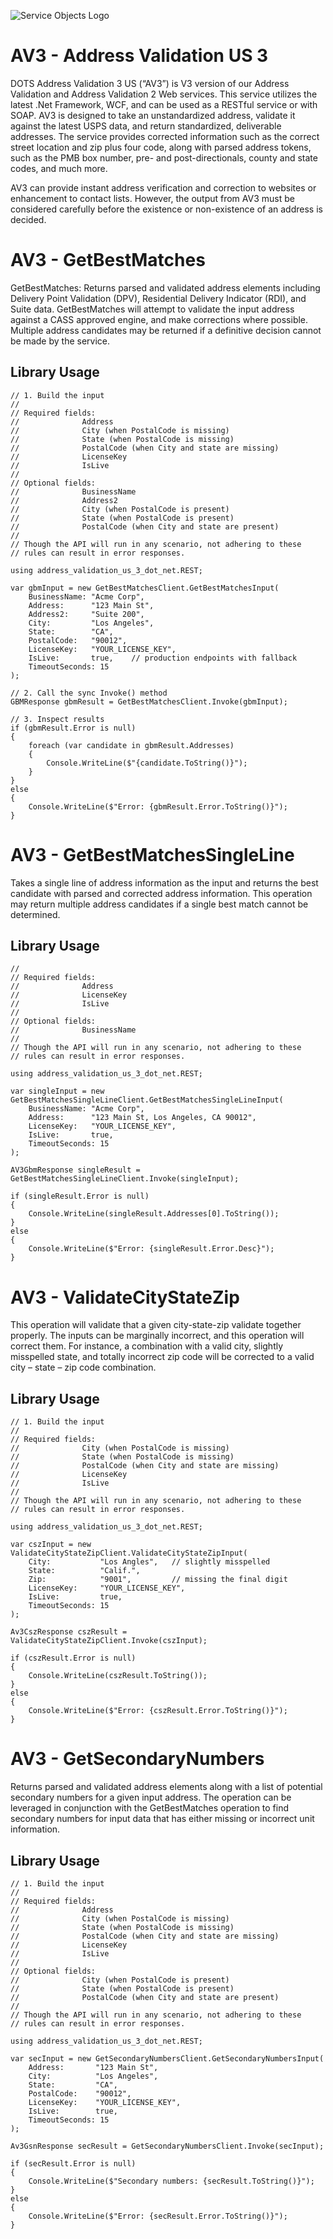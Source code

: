 ﻿![Service Objects Logo](https://www.serviceobjects.com/wp-content/uploads/2021/05/SO-Logo-with-TM.gif "Service Objects Logo")

# AV3 - Address Validation US 3

DOTS Address Validation 3 US (“AV3”) is V3 version of our Address Validation and Address Validation 2 Web services. This service utilizes the latest .Net Framework, WCF, and can be used as a RESTful service or with SOAP. AV3 is designed to take an unstandardized address, validate it against the latest USPS data, and return standardized, deliverable addresses. The service provides corrected information such as the correct street location and zip plus four code, along with parsed address tokens, such as the PMB box number, pre- and post-directionals, county and state codes, and much more.

AV3 can provide instant address verification and correction to websites or enhancement to contact lists.  However, the output from AV3 must be considered carefully before the existence or non-existence of an address is decided.

# AV3 - GetBestMatches

GetBestMatches: Returns parsed and validated address elements including Delivery Point Validation (DPV), Residential Delivery Indicator (RDI), and Suite data. GetBestMatches will attempt to validate the input address against a CASS approved engine, and make corrections where possible. Multiple address candidates may be returned if a definitive decision cannot be made by the service.

## Library Usage

```
// 1. Build the input
//
// Required fields:
//              Address
//              City (when PostalCode is missing)
//              State (when PostalCode is missing)
//              PostalCode (when City and state are missing)
//              LicenseKey
//              IsLive
//
// Optional fields:
//              BusinessName
//              Address2
//              City (when PostalCode is present)
//              State (when PostalCode is present)
//              PostalCode (when City and state are present)
//
// Though the API will run in any scenario, not adhering to these
// rules can result in error responses.

using address_validation_us_3_dot_net.REST;

var gbmInput = new GetBestMatchesClient.GetBestMatchesInput(
    BusinessName: "Acme Corp",
    Address:      "123 Main St",
    Address2:     "Suite 200",
    City:         "Los Angeles",
    State:        "CA",
    PostalCode:   "90012",
    LicenseKey:   "YOUR_LICENSE_KEY",
    IsLive:       true,    // production endpoints with fallback
    TimeoutSeconds: 15
);

// 2. Call the sync Invoke() method
GBMResponse gbmResult = GetBestMatchesClient.Invoke(gbmInput);

// 3. Inspect results
if (gbmResult.Error is null)
{
    foreach (var candidate in gbmResult.Addresses)
    {
        Console.WriteLine($"{candidate.ToString()}");
    }
}
else
{
    Console.WriteLine($"Error: {gbmResult.Error.ToString()}");
}
```

# AV3 - GetBestMatchesSingleLine

Takes a single line of address information as the input and returns the best candidate with parsed and corrected address information. This operation may return multiple address candidates if a single best match cannot be determined.

## Library Usage

```
//
// Required fields:
//              Address
//              LicenseKey
//              IsLive
//
// Optional fields:
//              BusinessName
//
// Though the API will run in any scenario, not adhering to these
// rules can result in error responses.

using address_validation_us_3_dot_net.REST;

var singleInput = new GetBestMatchesSingleLineClient.GetBestMatchesSingleLineInput(
    BusinessName: "Acme Corp",
    Address:      "123 Main St, Los Angeles, CA 90012",
    LicenseKey:   "YOUR_LICENSE_KEY",
    IsLive:       true,
    TimeoutSeconds: 15
);

AV3GbmResponse singleResult = GetBestMatchesSingleLineClient.Invoke(singleInput);

if (singleResult.Error is null)
{
    Console.WriteLine(singleResult.Addresses[0].ToString());
}
else
{
    Console.WriteLine($"Error: {singleResult.Error.Desc}");
}
```

# AV3 - ValidateCityStateZip

This operation will validate that a given city-state-zip validate together properly.  The inputs can be marginally incorrect, and this operation will correct them.  For instance, a combination with a valid city, slightly misspelled state, and totally incorrect zip code will be corrected to a valid city – state – zip code combination.

## Library Usage

```
// 1. Build the input
//
// Required fields:
//              City (when PostalCode is missing)
//              State (when PostalCode is missing)
//              PostalCode (when City and state are missing)
//              LicenseKey
//              IsLive
//
// Though the API will run in any scenario, not adhering to these
// rules can result in error responses.

using address_validation_us_3_dot_net.REST;

var cszInput = new ValidateCityStateZipClient.ValidateCityStateZipInput(
    City:           "Los Angles",   // slightly misspelled
    State:          "Calif.",
    Zip:            "9001",         // missing the final digit
    LicenseKey:     "YOUR_LICENSE_KEY",
    IsLive:         true,
    TimeoutSeconds: 15
);

Av3CszResponse cszResult = ValidateCityStateZipClient.Invoke(cszInput);

if (cszResult.Error is null)
{
    Console.WriteLine(cszResult.ToString());
}
else
{
    Console.WriteLine($"Error: {cszResult.Error.ToString()}");
}
```

# AV3 - GetSecondaryNumbers

Returns parsed and validated address elements along with a list of potential secondary numbers for a given input address. The operation can be leveraged in conjunction with the GetBestMatches operation to find secondary numbers for input data that has either missing or incorrect unit information.

## Library Usage

```
// 1. Build the input
//
// Required fields:
//              Address
//              City (when PostalCode is missing)
//              State (when PostalCode is missing)
//              PostalCode (when City and state are missing)
//              LicenseKey
//              IsLive
//
// Optional fields:
//              City (when PostalCode is present)
//              State (when PostalCode is present)
//              PostalCode (when City and state are present)
//
// Though the API will run in any scenario, not adhering to these
// rules can result in error responses.

using address_validation_us_3_dot_net.REST;

var secInput = new GetSecondaryNumbersClient.GetSecondaryNumbersInput(
    Address:       "123 Main St",
    City:          "Los Angeles",
    State:         "CA",
    PostalCode:    "90012",
    LicenseKey:    "YOUR_LICENSE_KEY",
    IsLive:        true,
    TimeoutSeconds: 15
);

Av3GsnResponse secResult = GetSecondaryNumbersClient.Invoke(secInput);

if (secResult.Error is null)
{
    Console.WriteLine($"Secondary numbers: {secResult.ToString()}");
}
else
{
    Console.WriteLine($"Error: {secResult.Error.ToString()}");
}
```
